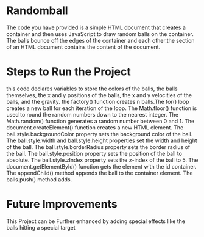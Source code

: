 # Randomball
The code you have provided is a simple HTML document that creates a container and then uses JavaScript to draw random balls on the container. The balls bounce off the edges of the container and each other.the  section of an HTML document contains the content of the document.
# Steps to Run the Project
this code declares variables to store the colors of the balls, the balls themselves, the x and y positions of the balls, the x and y velocities of the balls, and the gravity.
the factory() function creates n balls.The for() loop creates a new ball for each iteration of the loop. The Math.floor() function is used to round the random numbers down to the nearest integer. The Math.random() function generates a random number between 0 and 1. The document.createElement() function creates a new HTML element. The ball.style.backgroundColor property sets the background color of the ball. The ball.style.width and ball.style.height properties set the width and height of the ball. The ball.style.borderRadius property sets the border radius of the ball. The ball.style.position property sets the position of the ball to absolute. The ball.style.zIndex property sets the z-index of the ball to 5. The document.getElementById() function gets the element with the id container. The appendChild() method appends the ball to the container element. The balls.push() method adds.
# Future Improvements
This Project can be Further enhanced by adding special effects like the balls hitting a special target





